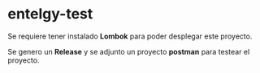 # entelgy-test
Se requiere tener instalado **Lombok** para poder desplegar este proyecto.

Se genero un **Release** y se adjunto un proyecto **postman** para testear el proyecto.
